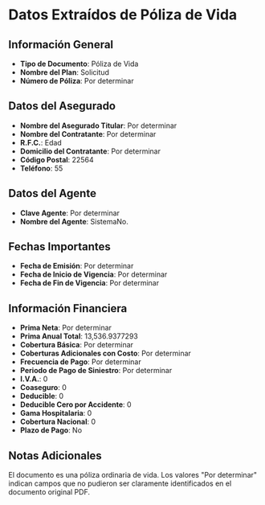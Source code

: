 # Datos Extraídos de Póliza de Vida

## Información General
- **Tipo de Documento**: Póliza de Vida
- **Nombre del Plan**: Solicitud
- **Número de Póliza**: Por determinar

## Datos del Asegurado
- **Nombre del Asegurado Titular**: Por determinar
- **Nombre del Contratante**: Por determinar
- **R.F.C.**: Edad
- **Domicilio del Contratante**: Por determinar
- **Código Postal**: 22564
- **Teléfono**: 55

## Datos del Agente
- **Clave Agente**: Por determinar
- **Nombre del Agente**: SistemaNo.

## Fechas Importantes
- **Fecha de Emisión**: Por determinar
- **Fecha de Inicio de Vigencia**: Por determinar
- **Fecha de Fin de Vigencia**: Por determinar

## Información Financiera
- **Prima Neta**: Por determinar
- **Prima Anual Total**: 13,536.9377293
- **Cobertura Básica**: Por determinar
- **Coberturas Adicionales con Costo**: Por determinar
- **Frecuencia de Pago**: Por determinar
- **Periodo de Pago de Siniestro**: Por determinar
- **I.V.A.**: 0
- **Coaseguro**: 0
- **Deducible**: 0
- **Deducible Cero por Accidente**: 0
- **Gama Hospitalaria**: 0
- **Cobertura Nacional**: 0
- **Plazo de Pago**: No

## Notas Adicionales
El documento es una póliza ordinaria de vida. Los valores "Por determinar" indican campos que no pudieron ser claramente identificados en el documento original PDF.
